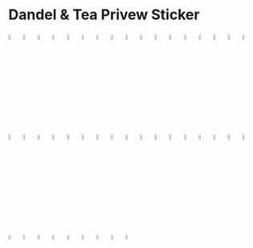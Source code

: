 # Dandel & Tea Privew Sticker

<img style="width:5%" src="https://github.com/abas/dandeltea/blob/master/telegram-stiker/Dandel%20&%20Tea%201.png?raw=true"/>

<img style="width:5%" src="https://github.com/abas/dandeltea/blob/master/telegram-stiker/Dandel%20&%20Tea%202.png?raw=true"/>

<img style="width:5%" src="https://github.com/abas/dandeltea/blob/master/telegram-stiker/Dandel%20&%20Tea%203.png?raw=true"/>

<img style="width:5%" src="https://github.com/abas/dandeltea/blob/master/telegram-stiker/Dandel%20&%20Tea%204.png?raw=true"/>

<img style="width:5%" src="https://github.com/abas/dandeltea/blob/master/telegram-stiker/Dandel%20&%20Tea%205.png?raw=true"/>

<img style="width:5%" src="https://github.com/abas/dandeltea/blob/master/telegram-stiker/Dandel%20&%20Tea%206.png?raw=true"/>

<img style="width:5%" src="https://github.com/abas/dandeltea/blob/master/telegram-stiker/Dandel%20&%20Tea%207.png?raw=true"/>

<img style="width:5%" src="https://github.com/abas/dandeltea/blob/master/telegram-stiker/Dandel%20&%20Tea%208.png?raw=true"/>

<img style="width:5%" src="https://github.com/abas/dandeltea/blob/master/telegram-stiker/Dandel%20&%20Tea%209.png?raw=true"/>

<img style="width:5%" src="https://github.com/abas/dandeltea/blob/master/telegram-stiker/Dandel%20&%20Tea%2010.png?raw=true"/>

<img style="width:5%" src="https://github.com/abas/dandeltea/blob/master/telegram-stiker/Dandel%20&%20Tea%2011.png?raw=true"/>

<img style="width:5%" src="https://github.com/abas/dandeltea/blob/master/telegram-stiker/Dandel%20&%20Tea%2012.png?raw=true"/>

<img style="width:5%" src="https://github.com/abas/dandeltea/blob/master/telegram-stiker/Dandel%20&%20Tea%2013.png?raw=true"/>

<img style="width:5%" src="https://github.com/abas/dandeltea/blob/master/telegram-stiker/Dandel%20&%20Tea%2014.png?raw=true"/>

<img style="width:5%" src="https://github.com/abas/dandeltea/blob/master/telegram-stiker/Dandel%20&%20Tea%2015.png?raw=true"/>

<img style="width:5%" src="https://github.com/abas/dandeltea/blob/master/telegram-stiker/Dandel%20&%20Tea%2016.png?raw=true"/>

<img style="width:5%" src="https://github.com/abas/dandeltea/blob/master/telegram-stiker/Dandel%20&%20Tea%2017.png?raw=true"/>

<img style="width:5%" src="https://github.com/abas/dandeltea/blob/master/telegram-stiker/Dandel%20&%20Tea%2018.png?raw=true"/>

<img style="width:5%" src="https://github.com/abas/dandeltea/blob/master/telegram-stiker/Dandel%20&%20Tea%2019.png?raw=true"/>

<img style="width:5%" src="https://github.com/abas/dandeltea/blob/master/telegram-stiker/Dandel%20&%20Tea%2020.png?raw=true"/>

<img style="width:5%" src="https://github.com/abas/dandeltea/blob/master/telegram-stiker/Dandel%20&%20Tea%2021.png?raw=true"/>

<img style="width:5%" src="https://github.com/abas/dandeltea/blob/master/telegram-stiker/Dandel%20&%20Tea%2022.png?raw=true"/>

<img style="width:5%" src="https://github.com/abas/dandeltea/blob/master/telegram-stiker/Dandel%20&%20Tea%2023.png?raw=true"/>

<img style="width:5%" src="https://github.com/abas/dandeltea/blob/master/telegram-stiker/Dandel%20&%20Tea%2024.png?raw=true"/>

<img style="width:5%" src="https://github.com/abas/dandeltea/blob/master/telegram-stiker/Dandel%20&%20Tea%2025.png?raw=true"/>

<img style="width:5%" src="https://github.com/abas/dandeltea/blob/master/telegram-stiker/Dandel%20&%20Tea%2026.png?raw=true"/>

<img style="width:5%" src="https://github.com/abas/dandeltea/blob/master/telegram-stiker/Dandel%20&%20Tea%2027.png?raw=true"/>

<img style="width:5%" src="https://github.com/abas/dandeltea/blob/master/telegram-stiker/Dandel%20&%20Tea%2028.png?raw=true"/>

<img style="width:5%" src="https://github.com/abas/dandeltea/blob/master/telegram-stiker/Dandel%20&%20Tea%2029.png?raw=true"/>

<img style="width:5%" src="https://github.com/abas/dandeltea/blob/master/telegram-stiker/Dandel%20&%20Tea%2030.png?raw=true"/>

<img style="width:5%" src="https://github.com/abas/dandeltea/blob/master/telegram-stiker/Dandel%20&%20Tea%2031.png?raw=true"/>

<img style="width:5%" src="https://github.com/abas/dandeltea/blob/master/telegram-stiker/Dandel%20&%20Tea%2032.png?raw=true"/>

<img style="width:5%" src="https://github.com/abas/dandeltea/blob/master/telegram-stiker/Dandel%20&%20Tea%2033.png?raw=true"/>

<img style="width:5%" src="https://github.com/abas/dandeltea/blob/master/telegram-stiker/Dandel%20&%20Tea%2034.png?raw=true"/>

<img style="width:5%" src="https://github.com/abas/dandeltea/blob/master/telegram-stiker/Dandel%20&%20Tea%2035.png?raw=true"/>

<img style="width:5%" src="https://github.com/abas/dandeltea/blob/master/telegram-stiker/Dandel%20&%20Tea%2036.png?raw=true"/>

<img style="width:5%" src="https://github.com/abas/dandeltea/blob/master/telegram-stiker/Dandel%20&%20Tea%2037.png?raw=true"/>

<img style="width:5%" src="https://github.com/abas/dandeltea/blob/master/telegram-stiker/Dandel%20&%20Tea%2038.png?raw=true"/>

<img style="width:5%" src="https://github.com/abas/dandeltea/blob/master/telegram-stiker/Dandel%20&%20Tea%2039.png?raw=true"/>

<img style="width:5%" src="https://github.com/abas/dandeltea/blob/master/telegram-stiker/Dandel%20&%20Tea%2040.png?raw=true"/>

<img style="width:5%" src="https://github.com/abas/dandeltea/blob/master/telegram-stiker/Dandel%20&%20Tea%2041.png?raw=true"/>

<img style="width:5%" src="https://github.com/abas/dandeltea/blob/master/telegram-stiker/Dandel%20&%20Tea%2042.png?raw=true"/>

<img style="width:5%" src="https://github.com/abas/dandeltea/blob/master/telegram-stiker/Dandel%20&%20Tea%2043.png?raw=true"/>

